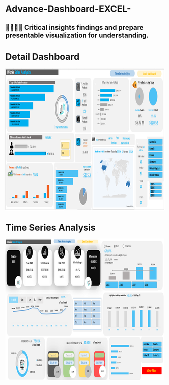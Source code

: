 # Advance-Dashboard-EXCEL-

## 👨‍💻👨‍💻 Critical insights findings and prepare presentable visualization for understanding. 

# Detail Dashboard

<img align="center" alt="dataanalysis"  width = "1000" height = "450px" src="Screenshot 2023-12-07 165206.png">

# Time Series Analysis

<img align="center" alt="dataanalysis"  width = "1000" height = "450px" src="Screenshot 2023-12-07 170036.png">

